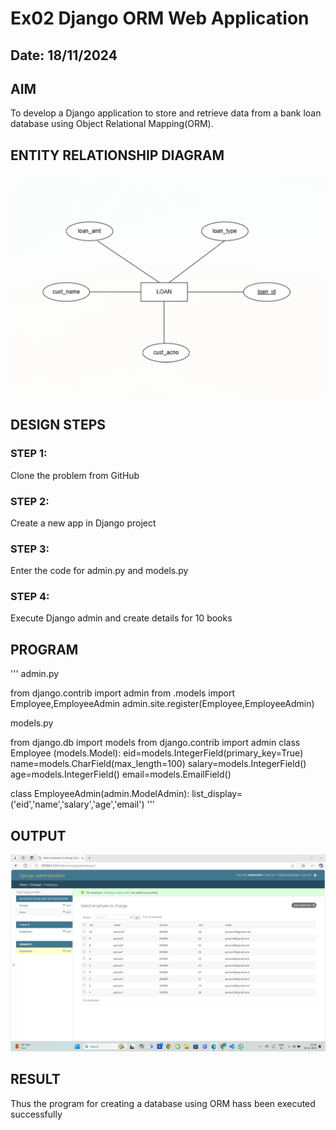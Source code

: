 # Ex02 Django ORM Web Application
## Date: 18/11/2024

## AIM
To develop a Django application to store and retrieve data from a bank loan database using Object Relational Mapping(ORM).

## ENTITY RELATIONSHIP DIAGRAM
![alt text](....png)

## DESIGN STEPS

### STEP 1:
Clone the problem from GitHub

### STEP 2:
Create a new app in Django project

### STEP 3:
Enter the code for admin.py and models.py

### STEP 4:
Execute Django admin and create details for 10 books

## PROGRAM
'''
admin.py

from django.contrib import admin
from .models import Employee,EmployeeAdmin
admin.site.register(Employee,EmployeeAdmin)

models.py

from django.db import models
from django.contrib import admin
class Employee (models.Model):
    eid=models.IntegerField(primary_key=True)
    name=models.CharField(max_length=100)
    salary=models.IntegerField()
    age=models.IntegerField()
    email=models.EmailField()
 
class EmployeeAdmin(admin.ModelAdmin):
    list_display=('eid','name','salary','age','email')
    '''




## OUTPUT
![alt text](<Screenshot 2024-11-18 031814.png>)




## RESULT
Thus the program for creating a database using ORM hass been executed successfully
